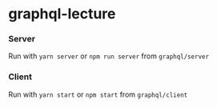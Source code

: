 # graphql-lecture

### Server

Run with `yarn server` or `npm run server` from `graphql/server` 

### Client

Run with `yarn start` or `npm start` from `graphql/client`